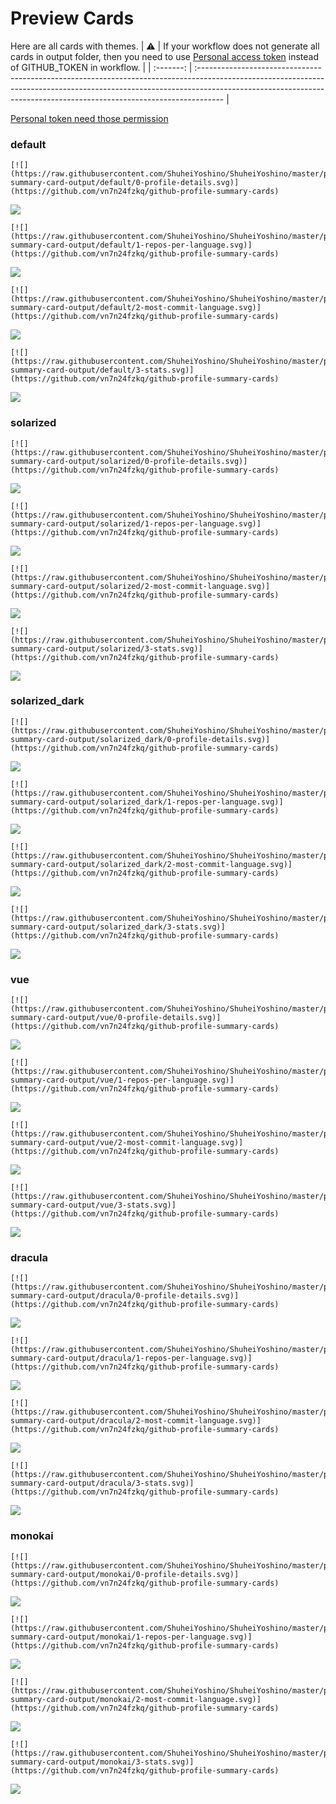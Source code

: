 
# Preview Cards

Here are all cards with themes.
| :warning: | If your workflow does not generate all cards in output folder, then you need to use [Personal access token](https://docs.github.com/en/actions/configuring-and-managing-workflows/creating-and-storing-encrypted-secrets) instead of GITHUB_TOKEN in workflow. |
| :-------: | :------------------------------------------------------------------------------------------------------------------------------------------------------------------------------------------------------------------------------------------------ |

[Personal token need those permission](https://github.com/vn7n24fzkq/github-profile-summary-cards/wiki/Personal-access-token-permissions)


### default


```
[![](https://raw.githubusercontent.com/ShuheiYoshino/ShuheiYoshino/master/profile-summary-card-output/default/0-profile-details.svg)](https://github.com/vn7n24fzkq/github-profile-summary-cards)
```
![](https://raw.githubusercontent.com/ShuheiYoshino/ShuheiYoshino/master/profile-summary-card-output/default/0-profile-details.svg)


```
[![](https://raw.githubusercontent.com/ShuheiYoshino/ShuheiYoshino/master/profile-summary-card-output/default/1-repos-per-language.svg)](https://github.com/vn7n24fzkq/github-profile-summary-cards)
```
![](https://raw.githubusercontent.com/ShuheiYoshino/ShuheiYoshino/master/profile-summary-card-output/default/1-repos-per-language.svg)


```
[![](https://raw.githubusercontent.com/ShuheiYoshino/ShuheiYoshino/master/profile-summary-card-output/default/2-most-commit-language.svg)](https://github.com/vn7n24fzkq/github-profile-summary-cards)
```
![](https://raw.githubusercontent.com/ShuheiYoshino/ShuheiYoshino/master/profile-summary-card-output/default/2-most-commit-language.svg)


```
[![](https://raw.githubusercontent.com/ShuheiYoshino/ShuheiYoshino/master/profile-summary-card-output/default/3-stats.svg)](https://github.com/vn7n24fzkq/github-profile-summary-cards)
```
![](https://raw.githubusercontent.com/ShuheiYoshino/ShuheiYoshino/master/profile-summary-card-output/default/3-stats.svg)


### solarized


```
[![](https://raw.githubusercontent.com/ShuheiYoshino/ShuheiYoshino/master/profile-summary-card-output/solarized/0-profile-details.svg)](https://github.com/vn7n24fzkq/github-profile-summary-cards)
```
![](https://raw.githubusercontent.com/ShuheiYoshino/ShuheiYoshino/master/profile-summary-card-output/solarized/0-profile-details.svg)


```
[![](https://raw.githubusercontent.com/ShuheiYoshino/ShuheiYoshino/master/profile-summary-card-output/solarized/1-repos-per-language.svg)](https://github.com/vn7n24fzkq/github-profile-summary-cards)
```
![](https://raw.githubusercontent.com/ShuheiYoshino/ShuheiYoshino/master/profile-summary-card-output/solarized/1-repos-per-language.svg)


```
[![](https://raw.githubusercontent.com/ShuheiYoshino/ShuheiYoshino/master/profile-summary-card-output/solarized/2-most-commit-language.svg)](https://github.com/vn7n24fzkq/github-profile-summary-cards)
```
![](https://raw.githubusercontent.com/ShuheiYoshino/ShuheiYoshino/master/profile-summary-card-output/solarized/2-most-commit-language.svg)


```
[![](https://raw.githubusercontent.com/ShuheiYoshino/ShuheiYoshino/master/profile-summary-card-output/solarized/3-stats.svg)](https://github.com/vn7n24fzkq/github-profile-summary-cards)
```
![](https://raw.githubusercontent.com/ShuheiYoshino/ShuheiYoshino/master/profile-summary-card-output/solarized/3-stats.svg)


### solarized_dark


```
[![](https://raw.githubusercontent.com/ShuheiYoshino/ShuheiYoshino/master/profile-summary-card-output/solarized_dark/0-profile-details.svg)](https://github.com/vn7n24fzkq/github-profile-summary-cards)
```
![](https://raw.githubusercontent.com/ShuheiYoshino/ShuheiYoshino/master/profile-summary-card-output/solarized_dark/0-profile-details.svg)


```
[![](https://raw.githubusercontent.com/ShuheiYoshino/ShuheiYoshino/master/profile-summary-card-output/solarized_dark/1-repos-per-language.svg)](https://github.com/vn7n24fzkq/github-profile-summary-cards)
```
![](https://raw.githubusercontent.com/ShuheiYoshino/ShuheiYoshino/master/profile-summary-card-output/solarized_dark/1-repos-per-language.svg)


```
[![](https://raw.githubusercontent.com/ShuheiYoshino/ShuheiYoshino/master/profile-summary-card-output/solarized_dark/2-most-commit-language.svg)](https://github.com/vn7n24fzkq/github-profile-summary-cards)
```
![](https://raw.githubusercontent.com/ShuheiYoshino/ShuheiYoshino/master/profile-summary-card-output/solarized_dark/2-most-commit-language.svg)


```
[![](https://raw.githubusercontent.com/ShuheiYoshino/ShuheiYoshino/master/profile-summary-card-output/solarized_dark/3-stats.svg)](https://github.com/vn7n24fzkq/github-profile-summary-cards)
```
![](https://raw.githubusercontent.com/ShuheiYoshino/ShuheiYoshino/master/profile-summary-card-output/solarized_dark/3-stats.svg)


### vue


```
[![](https://raw.githubusercontent.com/ShuheiYoshino/ShuheiYoshino/master/profile-summary-card-output/vue/0-profile-details.svg)](https://github.com/vn7n24fzkq/github-profile-summary-cards)
```
![](https://raw.githubusercontent.com/ShuheiYoshino/ShuheiYoshino/master/profile-summary-card-output/vue/0-profile-details.svg)


```
[![](https://raw.githubusercontent.com/ShuheiYoshino/ShuheiYoshino/master/profile-summary-card-output/vue/1-repos-per-language.svg)](https://github.com/vn7n24fzkq/github-profile-summary-cards)
```
![](https://raw.githubusercontent.com/ShuheiYoshino/ShuheiYoshino/master/profile-summary-card-output/vue/1-repos-per-language.svg)


```
[![](https://raw.githubusercontent.com/ShuheiYoshino/ShuheiYoshino/master/profile-summary-card-output/vue/2-most-commit-language.svg)](https://github.com/vn7n24fzkq/github-profile-summary-cards)
```
![](https://raw.githubusercontent.com/ShuheiYoshino/ShuheiYoshino/master/profile-summary-card-output/vue/2-most-commit-language.svg)


```
[![](https://raw.githubusercontent.com/ShuheiYoshino/ShuheiYoshino/master/profile-summary-card-output/vue/3-stats.svg)](https://github.com/vn7n24fzkq/github-profile-summary-cards)
```
![](https://raw.githubusercontent.com/ShuheiYoshino/ShuheiYoshino/master/profile-summary-card-output/vue/3-stats.svg)


### dracula


```
[![](https://raw.githubusercontent.com/ShuheiYoshino/ShuheiYoshino/master/profile-summary-card-output/dracula/0-profile-details.svg)](https://github.com/vn7n24fzkq/github-profile-summary-cards)
```
![](https://raw.githubusercontent.com/ShuheiYoshino/ShuheiYoshino/master/profile-summary-card-output/dracula/0-profile-details.svg)


```
[![](https://raw.githubusercontent.com/ShuheiYoshino/ShuheiYoshino/master/profile-summary-card-output/dracula/1-repos-per-language.svg)](https://github.com/vn7n24fzkq/github-profile-summary-cards)
```
![](https://raw.githubusercontent.com/ShuheiYoshino/ShuheiYoshino/master/profile-summary-card-output/dracula/1-repos-per-language.svg)


```
[![](https://raw.githubusercontent.com/ShuheiYoshino/ShuheiYoshino/master/profile-summary-card-output/dracula/2-most-commit-language.svg)](https://github.com/vn7n24fzkq/github-profile-summary-cards)
```
![](https://raw.githubusercontent.com/ShuheiYoshino/ShuheiYoshino/master/profile-summary-card-output/dracula/2-most-commit-language.svg)


```
[![](https://raw.githubusercontent.com/ShuheiYoshino/ShuheiYoshino/master/profile-summary-card-output/dracula/3-stats.svg)](https://github.com/vn7n24fzkq/github-profile-summary-cards)
```
![](https://raw.githubusercontent.com/ShuheiYoshino/ShuheiYoshino/master/profile-summary-card-output/dracula/3-stats.svg)


### monokai


```
[![](https://raw.githubusercontent.com/ShuheiYoshino/ShuheiYoshino/master/profile-summary-card-output/monokai/0-profile-details.svg)](https://github.com/vn7n24fzkq/github-profile-summary-cards)
```
![](https://raw.githubusercontent.com/ShuheiYoshino/ShuheiYoshino/master/profile-summary-card-output/monokai/0-profile-details.svg)


```
[![](https://raw.githubusercontent.com/ShuheiYoshino/ShuheiYoshino/master/profile-summary-card-output/monokai/1-repos-per-language.svg)](https://github.com/vn7n24fzkq/github-profile-summary-cards)
```
![](https://raw.githubusercontent.com/ShuheiYoshino/ShuheiYoshino/master/profile-summary-card-output/monokai/1-repos-per-language.svg)


```
[![](https://raw.githubusercontent.com/ShuheiYoshino/ShuheiYoshino/master/profile-summary-card-output/monokai/2-most-commit-language.svg)](https://github.com/vn7n24fzkq/github-profile-summary-cards)
```
![](https://raw.githubusercontent.com/ShuheiYoshino/ShuheiYoshino/master/profile-summary-card-output/monokai/2-most-commit-language.svg)


```
[![](https://raw.githubusercontent.com/ShuheiYoshino/ShuheiYoshino/master/profile-summary-card-output/monokai/3-stats.svg)](https://github.com/vn7n24fzkq/github-profile-summary-cards)
```
![](https://raw.githubusercontent.com/ShuheiYoshino/ShuheiYoshino/master/profile-summary-card-output/monokai/3-stats.svg)

